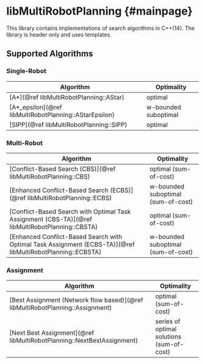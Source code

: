 # libMultiRobotPlanning {#mainpage}

This library contains implementations of search algorithms in C++(14).
The library is header only and uses templates.

## Supported Algorithms

### Single-Robot

Algorithm   | Optimality         |
------------|--------------------|
[A*](@ref libMultiRobotPlanning::AStar)          | optimal            |
[A*_epsilon](@ref libMultiRobotPlanning::AStarEpsilon)          | w-bounded suboptimal            |
[SIPP](@ref libMultiRobotPlanning::SIPP)          | optimal            |

### Multi-Robot

Algorithm   | Optimality         |
------------|--------------------|
[Conflict-Based Search (CBS)](@ref libMultiRobotPlanning::CBS)          | optimal (sum-of-cost)           |
[Enhanced Conflict-Based Search (ECBS)](@ref libMultiRobotPlanning::ECBS)          | w-bounded suboptimal (sum-of-cost)           |
[Conflict-Based Search with Optimal Task Assignment (CBS-TA)](@ref libMultiRobotPlanning::CBSTA)          | optimal (sum-of-cost)           |
[Enhanced Conflict-Based Search with Optimal Task Assignment (ECBS-TA)](@ref libMultiRobotPlanning::ECBSTA)          | w-bounded suboptimal (sum-of-cost)           |

### Assignment

Algorithm   | Optimality         |
------------|--------------------|
[Best Assignment (Network flow based)](@ref libMultiRobotPlanning::Assignment)          | optimal (sum-of-cost)           |
[Next Best Assignment](@ref libMultiRobotPlanning::NextBestAssignment)          | series of optimal solutions (sum-of-cost)           |
